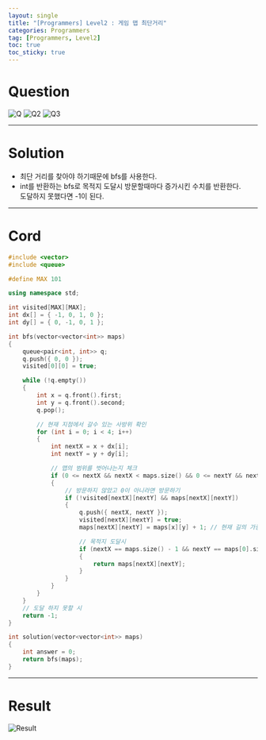 ```yaml
---
layout: single
title: "[Programmers] Level2 : 게임 맵 최단거리"
categories: Programmers
tag: [Programmers, Level2]
toc: true
toc_sticky: true
---
```


# Question
![Q](https://user-images.githubusercontent.com/97664446/196420623-04295e60-7857-492a-92e2-da80af5914e8.PNG)
![Q2](https://user-images.githubusercontent.com/97664446/196420627-3efebfd3-1e17-45d0-ab01-ed2498c80385.PNG)
![Q3](https://user-images.githubusercontent.com/97664446/196420629-c922d50f-5fa2-46fb-bfe1-5f8f878c0d61.PNG)

***

# Solution
- 최단 거리를 찾아야 하기때문에 bfs를 사용한다.
- int를 반환하는 bfs로 목적지 도달시 방문할때마다 증가시킨 수치를 반환한다.  
도달하지 못했다면 -1이 된다.

***

# Cord
```c++
#include <vector>
#include <queue>

#define MAX 101

using namespace std;

int visited[MAX][MAX];
int dx[] = { -1, 0, 1, 0 };
int dy[] = { 0, -1, 0, 1 };

int bfs(vector<vector<int>> maps)
{
    queue<pair<int, int>> q;
    q.push({ 0, 0 });
    visited[0][0] = true;

    while (!q.empty())
    {
        int x = q.front().first;
        int y = q.front().second;
        q.pop();

        // 현재 지점에서 갈수 있는 사방위 확인
        for (int i = 0; i < 4; i++)
        {
            int nextX = x + dx[i];
            int nextY = y + dy[i];

            // 맵의 범위를 벗어나는지 체크
            if (0 <= nextX && nextX < maps.size() && 0 <= nextY && nextY < maps[0].size())
            {
                // 방문하지 않았고 0이 아니라면 방문하기
                if (!visited[nextX][nextY] && maps[nextX][nextY])
                {
                    q.push({ nextX, nextY });
                    visited[nextX][nextY] = true;
                    maps[nextX][nextY] = maps[x][y] + 1; // 현재 길의 가중치 증가

                    // 목적지 도달시
                    if (nextX == maps.size() - 1 && nextY == maps[0].size() - 1)
                    {
                        return maps[nextX][nextY];
                    }
                }
            }
        }
    }
    // 도달 하지 못할 시
    return -1;
}

int solution(vector<vector<int>> maps)
{
    int answer = 0;
    return bfs(maps);
}
```

***

# Result
![Result](https://user-images.githubusercontent.com/97664446/196420632-e056a6ec-2277-45fd-8bf6-0a7fe0364780.PNG)
